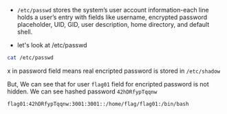 * `/etc/passwd` stores the system’s user account information-each line holds a user’s entry with fields like username, encrypted password placeholder, UID, GID, user description, home directory, and default shell.

* let's look at /etc/passwd
```sh
cat /etc/passwd
```

x in password field means real encripted password is stored in `/etc/shadow`

But, We can see that for user `flag01` field for encripted password is not hidden. We can see hashed password `42hDRfypTqqnw`
```
flag01:42hDRfypTqqnw:3001:3001::/home/flag/flag01:/bin/bash
```
